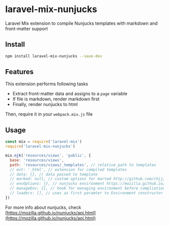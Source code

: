 # laravel-mix-nunjucks
Laravel Mix extension to compile Nunjucks templates with markdown and front-matter support

## Install

```bash
npm install laravel-mix-nunjucks --save-dev
```

## Features

This extension performs following tasks

- Extract front-matter data and assigns to a `page` variable
- If file is markdown, render markdown first
- Finally, render nunjucks to html

Then, require it in your `webpack.mix.js` file

## Usage

```javascript
const mix = require('laravel-mix')
require('laravel-mix-nunjucks')

mix.njk('resources/views', 'public', {
  base: 'resources/views',
  path: 'resources/views/_templates', // relative path to templates
  // ext: '.html', // extension for compiled templates
  // data: {}, // data passed to template
  // marked: null, // custom options for marted http://github.com/chjj/marked
  // envOptions: {}, // nunjucks environment https://mozilla.github.io/nunjucks/api.html#configure
  // manageEnv: {}, // hook for managing environment before compliation
  // loaders: [], // uses as first paramter to Environment constructor https://mozilla.github.io/nunjucks/api.html#environment
})
```

For more info about nunjucks, check [https://mozilla.github.io/nunjucks/api.html](https://mozilla.github.io/nunjucks/api.html)

